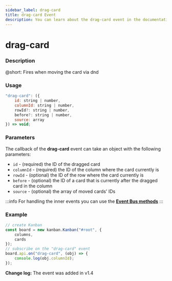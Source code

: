 ```yaml
---
sidebar_label: drag-card
title: drag-card Event
description: You can learn about the drag-card event in the documentation of the DHTMLX JavaScript Kanban library. Browse developer guides and API reference, try out code examples and live demos, and download a free 30-day evaluation version of DHTMLX Kanban.
---
```


# drag-card

### Description

@short: Fires when moving the card via dnd

### Usage

~~~jsx {}
"drag-card": ({
    id: string | number,
    columnId: string | number,
    rowId?: string | number,
    before?: string | number,
    source: array
}) => void;
~~~

### Parameters

The callback of the **drag-card** event can take an object with the following parameters:

- `id` - (required) the ID of the dragged card
- `columnId` - (required) the ID of the column where the card currently is
- `rowId` - (optional)  the ID of the row where the card currently is
- `before` - (optional) the ID of a card that is currently after the dragged card in the column
- `source` - (optional) the array of moved cards' IDs

:::info
For handling the inner events you can use the [**Event Bus methods**](api/api_overview.md/#event-bus-methods)
:::

### Example

~~~jsx {7-9}
// create Kanban
const board = new kanban.Kanban("#root", {
	columns,
	cards
});
// subscribe on the "drag-card" event
board.api.on("drag-card", (obj) => {
	console.log(obj.columnId);
});
~~~

**Change log:** The event was added in v1.4